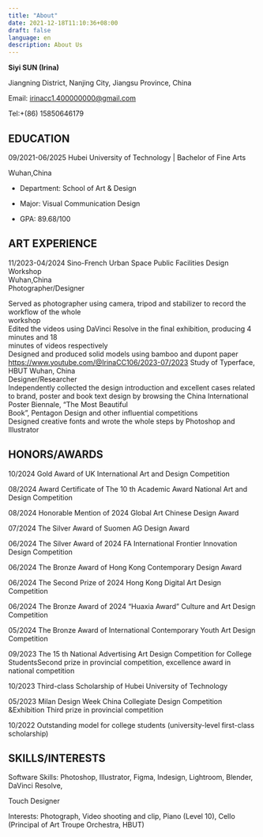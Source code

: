 ```yaml
---
title: "About"
date: 2021-12-18T11:10:36+08:00
draft: false
language: en
description: About Us
---
```



**Siyi SUN (Irina)**

<p>Jiangning District, Nanjing City, Jiangsu Province, China  </p>

Email: irinacc1.400000000@gmail.com 

Tel:+(86) 15850646179 

## EDUCATION
 
09/2021-06/2025 Hubei University of Technology | Bachelor of Fine Arts 

Wuhan,China 

* Department: School of Art & Design

* Major: Visual Communication Design 

* GPA: 89.68/100 


## ART EXPERIENCE 

11/2023-04/2024 Sino-French Urban Space Public Facilities Design Workshop <br />Wuhan,China <br /> Photographer/Designer 



Served as photographer using camera, tripod and stabilizer to record the workflow of the whole <br />workshop <br />Edited the videos using DaVinci Resolve in the final exhibition, producing 4 minutes and 18 <br />
minutes of videos respectively <br />
Designed and produced solid models using bamboo and dupont paper 
https://www.youtube.com/@IrinaCC106/2023-07/2023 Study of Typerface, HBUT Wuhan, China <br />
Designer/Researcher <br />
Independently collected the design introduction and excellent cases related to brand, poster and  book text design by browsing the China International Poster Biennale, “The Most Beautiful <br />
Book”, Pentagon Design and other influential competitions <br />
Designed creative fonts and wrote the whole steps by Photoshop and Illustrator 

## HONORS/AWARDS 
10/2024 Gold Award of UK International Art and Design Competition 

08/2024 Award Certificate of The 10 th Academic Award National Art and Design Competition 

08/2024 Honorable Mention of 2024 Global Art Chinese Design Award 

07/2024 The Silver Award of Suomen AG Design Award 

06/2024 The Silver Award of 2024 FA International Frontier Innovation Design Competition 

06/2024 The Bronze Award of Hong Kong Contemporary Design Award 

06/2024 The Second Prize of 2024 Hong Kong Digital Art Design Competition 

06/2024 The Bronze Award of 2024 “Huaxia Award” Culture and Art Design Competition 

05/2024 The Bronze Award of International Contemporary Youth Art Design Competition 

09/2023 The 15 th National Advertising Art Design Competition for College StudentsSecond prize in provincial competition, excellence award in national competition 

10/2023 Third-class Scholarship of Hubei University of Technology 

05/2023 Milan Design Week China Collegiate Design Competition &Exhibition Third prize in provincial competition 

10/2022 Outstanding model for college students (university-level first-class scholarship) 

## SKILLS/INTERESTS 

Software Skills: Photoshop, Illustrator, Figma, Indesign, Lightroom, Blender, DaVinci Resolve, 

Touch Designer 

Interests: Photograph, Video shooting and clip, Piano (Level 10), Cello (Principal of Art Troupe Orchestra, HBUT)




